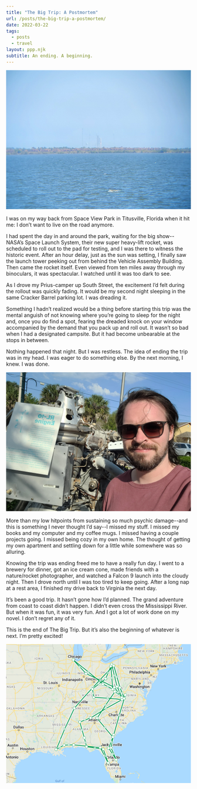 ```yaml
---
title: "The Big Trip: A Postmortem"
url: /posts/the-big-trip-a-postmortem/
date: 2022-03-22
tags:
  - posts
  - travel
layout: ppp.njk
subtitle: An ending. A beginning.
---
```


![SLS I on pad 39b](/images/sls.jpg)

I was on my way back from Space View Park in Titusville, Florida when it hit me: I don’t want to live on the road anymore.

I had spent the day in and around the park, waiting for the big show--NASA’s Space Launch System, their new super heavy-lift rocket, was scheduled to roll out to the pad for testing, and I was there to witness the historic event. After an hour delay, just as the sun was setting, I finally saw the launch tower peeking out from behind the Vehicle Assembly Building. Then came the rocket itself. Even viewed from ten miles away through my binoculars, it was spectacular. I watched until it was too dark to see.

As I drove my Prius-camper up South Street, the excitement I’d felt during the rollout was quickly fading. It would be my second night sleeping in the same Cracker Barrel parking lot. I was dreading it.

Something I hadn’t realized would be a thing before starting this trip was the mental anguish of not knowing where you’re going to sleep for the night and, once you do find a spot, fearing the dreaded knock on your window accompanied by the demand that you pack up and roll out. It wasn’t so bad when I had a designated campsite. But it had become unbearable at the stops in between.

Nothing happened that night. But I was restless. The idea of ending the trip was in my head. I was eager to do something else. By the next morning, I knew. I was done.

![Me and an RL-10 rocket engine](/images/me-and-engine.jpg)

More than my low hitpoints from sustaining so much psychic damage--and this is something I never thought I’d say--I missed my stuff. I missed my books and my computer and my coffee mugs. I missed having a couple projects going. I missed being cozy in my own home. The thought of getting my own apartment and settling down for a little while somewhere was so alluring.

Knowing the trip was ending freed me to have a really fun day. I went to a brewery for dinner, got an ice cream cone, made friends with a nature/rocket photographer, and watched a Falcon 9 launch into the cloudy night. Then I drove north until I was too tired to keep going. After a long nap at a rest area, I finished my drive back to Virginia the next day.

It’s been a good trip. It hasn’t gone how I’d planned. The grand adventure from coast to coast didn’t happen. I didn’t even cross the Mississippi River. But when it was fun, it was very fun. And I got a lot of work done on my novel. I don’t regret any of it.

This is the end of The Big Trip. But it’s also the beginning of whatever is next. I’m pretty excited!

![The Final Route](/images/the-big-trip.png)
